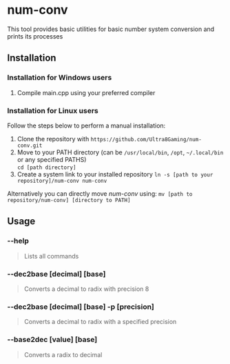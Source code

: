 # num-conv
This tool provides basic utilities for basic number system conversion and prints its processes

## Installation
### Installation for Windows users
1. Compile main.cpp using your preferred compiler

### Installation for Linux users
Follow the steps below to perform a manual installation:
1. Clone the repository with `https://github.com/Ultra8Gaming/num-conv.git`
3. Move to your PATH directory (can be `/usr/local/bin`, `/opt`, `~/.local/bin` or any specified PATHS)  
   `cd [path directory]`
5. Create a system link to your installed repository
   `ln -s [path to your repository]/num-conv num-conv`

Alternatively you can directly move *num-conv* using: `mv [path to repository/num-conv] [directory to PATH]`

## Usage
### --help
> Lists all commands 
### --dec2base [decimal] [base] 
> Converts a decimal to radix with precision 8

### --dec2base [decimal] [base] -p [precision]
> Converts a decimal to radix with a specified precision

### --base2dec [value] [base]
> Converts a radix to decimal
